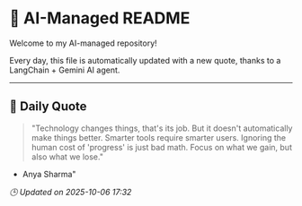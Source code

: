 # 🧠 AI-Managed README

Welcome to my AI-managed repository!

Every day, this file is automatically updated with a new quote, thanks to a LangChain + Gemini AI agent.

---

## 📅 Daily Quote

> "Technology changes things, that's its job.
But it doesn't automatically make things better.
Smarter tools require smarter users.
Ignoring the human cost of 'progress' is just bad math.
Focus on what we gain, but also what we lose."
- Anya Sharma"

*🕒 Updated on 2025-10-06 17:32*